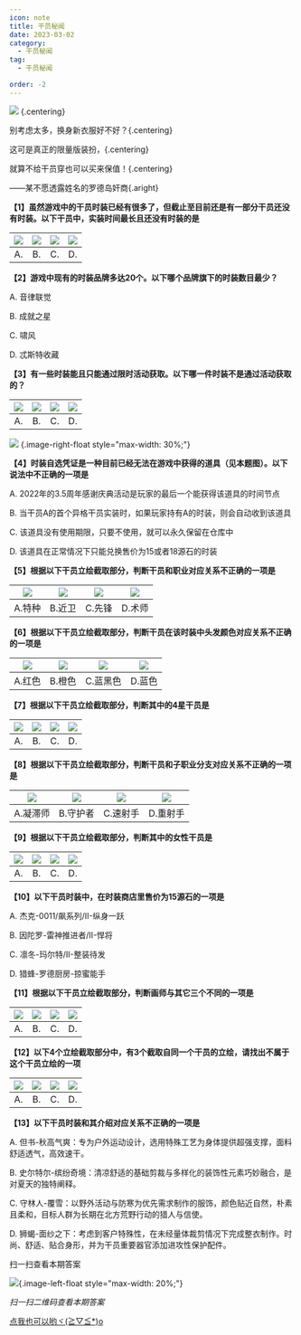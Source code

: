 ```yaml
---
icon: note
title: 干员秘闻
date: 2023-03-02
category:
  - 干员秘闻
tag:
  - 干员秘闻

order: -2
---
```


![](./res/ope_sec/topic.webp) {.centering}

别考虑太多，换身新衣服好不好？{.centering}

这可是真正的限量版装扮，{.centering}

就算不给干员穿也可以买来保值！{.centering}

——某不愿透露姓名的罗德岛奸商{.aright}

<!-- more -->

**【1】虽然游戏中的干员时装已经有很多了，但截止至目前还是有一部分干员还没有时装。以下干员中，实装时间最长且还没有时装的是**

| ![](./res/ope_sec/q1_1.webp) | ![](./res/ope_sec/q1_2.webp) | ![](./res/ope_sec/q1_3.webp) | ![](./res/ope_sec/q1_4.webp) |
| :---: | :---: | :---: | :---: |
| A. | B. | C. | D. |

**【2】游戏中现有的时装品牌多达20个。以下哪个品牌旗下的时装数目最少？**

A. 音律联觉

B. 成就之星

C. 啸风

D. 忒斯特收藏

**【3】有一些时装能且只能通过限时活动获取。以下哪一件时装不是通过活动获取的？**

| ![](./res/ope_sec/q3_1.webp) | ![](./res/ope_sec/q3_2.webp) | ![](./res/ope_sec/q3_3.webp) | ![](./res/ope_sec/q3_4.webp) |
| :---: | :---: | :---: | :---: |
| A. | B. | C. | D. |

![](./res/ope_sec/q4.webp) {.image-right-float style="max-width: 30%;"}

**【4】时装自选凭证是一种目前已经无法在游戏中获得的道具（见本题图）。以下说法中不正确的一项是**

A. 2022年的3.5周年感谢庆典活动是玩家的最后一个能获得该道具的时间节点

B. 当干员A的首个异格干员实装时，如果玩家持有A的时装，则会自动收到该道具

C. 该道具没有使用期限，只要不使用，就可以永久保留在仓库中

D. 该道具在正常情况下只能兑换售价为15或者18源石的时装

**【5】根据以下干员立绘截取部分，判断干员和职业对应关系不正确的一项是**

| ![](./res/ope_sec/q5_1.webp) | ![](./res/ope_sec/q5_2.webp) | ![](./res/ope_sec/q5_3.webp) | ![](./res/ope_sec/q5_4.webp) |
| :---: | :---: | :---: | :---: |
| A.特种 | B.近卫 | C.先锋 | D.术师 |

**【6】根据以下干员立绘截取部分，判断干员在该时装中头发颜色对应关系不正确的一项是**

| ![](./res/ope_sec/q6_1.webp) | ![](./res/ope_sec/q6_2.webp) | ![](./res/ope_sec/q6_3.webp) | ![](./res/ope_sec/q6_4.webp) |
| :---: | :---: | :---: | :---: |
| A.红色 | B.橙色 | C.蓝黑色 | D.蓝色 |

**【7】根据以下干员立绘截取部分，判断其中的4星干员是**

| ![](./res/ope_sec/q7_1.webp) | ![](./res/ope_sec/q7_2.webp) | ![](./res/ope_sec/q7_3.webp) | ![](./res/ope_sec/q7_4.webp) |
| :---: | :---: | :---: | :---: |
| A. | B. | C. | D. |

**【8】根据以下干员立绘截取部分，判断干员和子职业分支对应关系不正确的一项是**

| ![](./res/ope_sec/q8_1.webp) | ![](./res/ope_sec/q8_2.webp) | ![](./res/ope_sec/q8_3.webp) | ![](./res/ope_sec/q8_4.webp) |
| :---: | :---: | :---: | :---: |
| A.凝滞师 | B.守护者 | C.速射手 | D.重射手 |

**【9】根据以下干员立绘截取部分，判断其中的女性干员是**

| ![](./res/ope_sec/q9_1.webp) | ![](./res/ope_sec/q9_2.webp) | ![](./res/ope_sec/q9_3.webp) | ![](./res/ope_sec/q9_4.webp) |
| :---: | :---: | :---: | :---: |
| A. | B. | C. | D. |

**【10】以下干员时装中，在时装商店里售价为15源石的一项是**

A. 杰克-0011/飙系列/II-纵身一跃

B. 因陀罗-雷神推进者/II-悍将

C. 凛冬-玛尔特/II-整装待发

D. 猎蜂-罗德厨房-掠蜜能手

**【11】根据以下干员立绘截取部分，判断画师与其它三个不同的一项是**

| ![](./res/ope_sec/q11_1.webp) | ![](./res/ope_sec/q11_2.webp) | ![](./res/ope_sec/q11_3.webp) | ![](./res/ope_sec/q11_4.webp) |
| :---: | :---: | :---: | :---: |
| A. | B. | C. | D. |

**【12】以下4个立绘截取部分中，有3个截取自同一个干员的立绘，请找出不属于这个干员立绘的一项**

| ![](./res/ope_sec/q12_1.webp) | ![](./res/ope_sec/q12_2.webp) | ![](./res/ope_sec/q12_3.webp) | ![](./res/ope_sec/q12_4.webp) |
| :---: | :---: | :---: | :---: |
| A. | B. | C. | D. |

**【13】以下干员时装和其介绍对应关系不正确的一项是**

A. 但书-秋高气爽：专为户外运动设计，选用特殊工艺为身体提供超强支撑，面料舒适透气，高效速干。

B. 史尔特尔-缤纷奇境：清凉舒适的基础剪裁与多样化的装饰性元素巧妙融合，是对夏天的独特阐释。

C. 守林人-覆雪：以野外活动与防寒为优先需求制作的服饰，颜色贴近自然，朴素且柔和，目标人群为长期在北方荒野行动的猎人与信使。

D. 狮蝎-面纱之下：考虑到客户特殊性，在未经量体裁剪情况下完成整衣制作。时尚、舒适、贴合身形，并为干员重要器官添加进攻性保护配件。

扫一扫查看本期答案

![](./res/ope_sec/answer.webp){.image-left-float style="max-width: 20%;"}

*扫一扫二维码查看本期答案*

[点我也可以哟ヾ(≧▽≦*)o](https://www.wjx.cn/vm/Ots5Yrk.aspx)<eod />

<FakeAds />